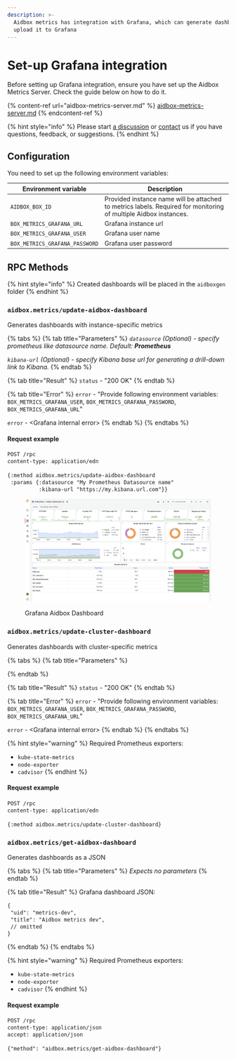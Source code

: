 ```yaml
---
description: >-
  Aidbox metrics has integration with Grafana, which can generate dashboards and
  upload it to Grafana
---
```


# Set-up Grafana integration

Before setting up Grafana integration, ensure you have set up the Aidbox Metrics Server. Check the guide below on how to do it.&#x20;

{% content-ref url="aidbox-metrics-server.md" %}
[aidbox-metrics-server.md](aidbox-metrics-server.md)
{% endcontent-ref %}

{% hint style="info" %}
Please start [a discussion](https://github.com/Aidbox/Issues/discussions) or [contact](broken-reference) us if you have questions, feedback, or suggestions.
{% endhint %}

## Configuration

You need to set up the following environment variables:

| Environment variable           | Description                                                                                                      |
| ------------------------------ | ---------------------------------------------------------------------------------------------------------------- |
| `AIDBOX_BOX_ID`                | Provided instance name will be attached to metrics labels. Required for monitoring of multiple Aidbox instances. |
| `BOX_METRICS_GRAFANA_URL`      | Grafana instance url                                                                                             |
| `BOX_METRICS_GRAFANA_USER`     | Grafana user name                                                                                                |
| `BOX_METRICS_GRAFANA_PASSWORD` | Grafana user password                                                                                            |

## RPC Methods

{% hint style="info" %}
Сreated dashboards will be placed in the `aidboxgen` folder
{% endhint %}

### `aidbox.metrics/update-aidbox-dashboard`

Generates dashboards with instance-specific metrics

{% tabs %}
{% tab title="Parameters" %}
_`datasource`  (Optional) - specify prometheus like datasource name. Default: **Prometheus**_

_`kibana-url` (Optional) - specify Kibana base url for generating a drill-down link to Kibana._
{% endtab %}

{% tab title="Result" %}
`status` - "200 OK"
{% endtab %}

{% tab title="Error" %}
`error` - "Provide following environment variables: `BOX_METRICS_GRAFANA_USER`, `BOX_METRICS_GRAFANA_PASSWORD`, `BOX_METRICS_GRAFANA_URL`"

`error` - \<Grafana internal error>
{% endtab %}
{% endtabs %}

#### Request example

```http
POST /rpc
content-type: application/edn

{:method aidbox.metrics/update-aidbox-dashboard
 :params {:datasource "My Prometheus Datasource name"
          :kibana-url "https://my.kibana.url.com"}}
```

<figure><img src="../../../../.gitbook/assets/Screen Shot 2022-12-06 at 08.44.55.png" alt=""><figcaption><p>Grafana Aidbox Dashboard</p></figcaption></figure>

### `aidbox.metrics/update-cluster-dashboard`

Generates dashboards with cluster-specific metrics

{% tabs %}
{% tab title="Parameters" %}

{% endtab %}

{% tab title="Result" %}
`status` - "200 OK"
{% endtab %}

{% tab title="Error" %}
`error` - "Provide following environment variables: `BOX_METRICS_GRAFANA_USER`, `BOX_METRICS_GRAFANA_PASSWORD`, `BOX_METRICS_GRAFANA_URL`"

`error` - \<Grafana internal error>
{% endtab %}
{% endtabs %}

{% hint style="warning" %}
Required Prometheus exporters:

* `kube-state-metrics`
* `node-exporter`
* `cadvisor`
{% endhint %}

#### Request example

```http
POST /rpc
content-type: application/edn

{:method aidbox.metrics/update-cluster-dashboard}
```

### `aidbox.metrics/get-aidbox-dashboard`

Generates dashboards as a JSON&#x20;

{% tabs %}
{% tab title="Parameters" %}
_Expects no parameters_
{% endtab %}

{% tab title="Result" %}
Grafana dashboard JSON:

```
{
 "uid": "metrics-dev",
 "title": "Aidbox metrics dev",
 // omitted
}
```
{% endtab %}
{% endtabs %}

{% hint style="warning" %}
Required Prometheus exporters:

* `kube-state-metrics`
* `node-exporter`
* `cadvisor`
{% endhint %}

#### Request example

```http
POST /rpc
content-type: application/json
accept: application/json

{"method": "aidbox.metrics/get-aidbox-dashboard"}
```
